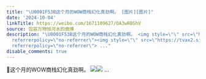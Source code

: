 ```yaml
---
title: "\U0001F53B这个月的WOW商栈幻化真劲啊。 [图片][图片]"
date: '2024-10-04'
linkTitle: https://weibo.com/1671109627/OA3wRBShV
source: 包容万物恒河水的微博
description: "\U0001F53B这个月的WOW商栈幻化真劲啊。 <img style=\"\" src=\"https://tvax2.sinaimg.cn/large/639b1bfbly1huawiweoykj20d50djdka.jpg\"
  referrerpolicy=\"no-referrer\"><img style=\"\" src=\"https://tvax2.sinaimg.cn/large/639b1bfbly1huawiyzvc7j208w08ngnj.jpg\"
  referrerpolicy=\"no-referrer\"> ..."
disable_comments: true
---
```

🔻这个月的WOW商栈幻化真劲啊。 <img style="" src="https://tvax2.sinaimg.cn/large/639b1bfbly1huawiweoykj20d50djdka.jpg" referrerpolicy="no-referrer"><img style="" src="https://tvax2.sinaimg.cn/large/639b1bfbly1huawiyzvc7j208w08ngnj.jpg" referrerpolicy="no-referrer"> ...